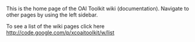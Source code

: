 This is the home page of the OAI Toolkit wiki (documentation).  Navigate to other pages by using the left sidebar.

To see a list of the wiki pages click here http://code.google.com/p/xcoaitoolkit/w/list